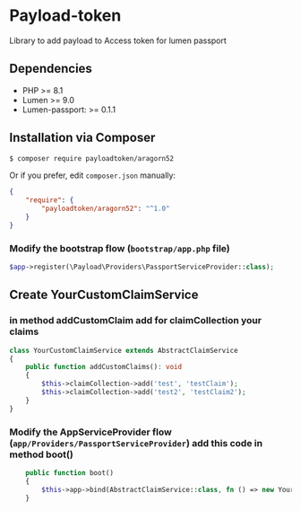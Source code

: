 #  Payload-token

Library to add payload to Access token for lumen passport

## Dependencies

* PHP >= 8.1
* Lumen >= 9.0
* Lumen-passport: >= 0.1.1

## Installation via Composer

```bash
$ composer require payloadtoken/aragorn52
```
Or if you prefer, edit `composer.json` manually:

```json
{
    "require": {
        "payloadtoken/aragorn52": "^1.0"
    }
}
```

### Modify the bootstrap flow (```bootstrap/app.php``` file)
```php
$app->register(\Payload\Providers\PassportServiceProvider::class);
```

## Create YourCustomClaimService
### in method addCustomClaim add for claimCollection your claims
```php
class YourCustomClaimService extends AbstractClaimService
{
    public function addCustomClaims(): void
    {
        $this->claimCollection->add('test', 'testClaim');
        $this->claimCollection->add('test2', 'testClaim2');
    }
}
```
### Modify the AppServiceProvider flow (```app/Providers/PassportServiceProvider```) add this code in method boot()
```php
    public function boot()
    {
        $this->app->bind(AbstractClaimService::class, fn () => new YourCustomClaimService());
    }
```
